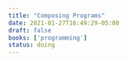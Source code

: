 ```yaml
---
title: "Composing Programs"
date: 2021-01-27T16:49:29-05:00
draft: false
books: ['programming']
status: doing
---
```


